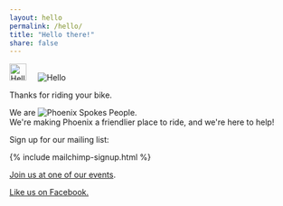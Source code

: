 ```yaml
---
layout: hello
permalink: /hello/
title: "Hello there!"
share: false
---
```


<img height="30" width="30" style="padding-right:20px" src="{{ site.url }}/images/logo-square.svg" alt="Hello"/><img src="{{ site.url }}/images/hello.svg" alt="Hello"/>

Thanks for riding your bike.

<p>
  We are
  <img src="{{ site.url }}/images/logo-inline.png" alt="Phoenix Spokes People" class="logo-inline"/>.
  <br />
  We're making Phoenix a friendlier place to ride, and we're here to help!
</p>


Sign up for our mailing list:

{% include mailchimp-signup.html %}

<a href="/events">Join us at one of our events</a>.

<a href="https://www.facebook.com/PhoenixSpokesPeople">Like us on Facebook.</a>
